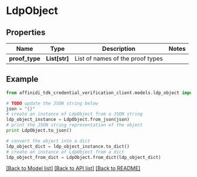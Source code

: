 # LdpObject

## Properties

| Name           | Type          | Description                      | Notes |
| -------------- | ------------- | -------------------------------- | ----- |
| **proof_type** | **List[str]** | List of names of the proof types |

## Example

```python
from affinidi_tdk_credential_verification_client.models.ldp_object import LdpObject

# TODO update the JSON string below
json = "{}"
# create an instance of LdpObject from a JSON string
ldp_object_instance = LdpObject.from_json(json)
# print the JSON string representation of the object
print LdpObject.to_json()

# convert the object into a dict
ldp_object_dict = ldp_object_instance.to_dict()
# create an instance of LdpObject from a dict
ldp_object_from_dict = LdpObject.from_dict(ldp_object_dict)
```

[[Back to Model list]](../README.md#documentation-for-models) [[Back to API list]](../README.md#documentation-for-api-endpoints) [[Back to README]](../README.md)
